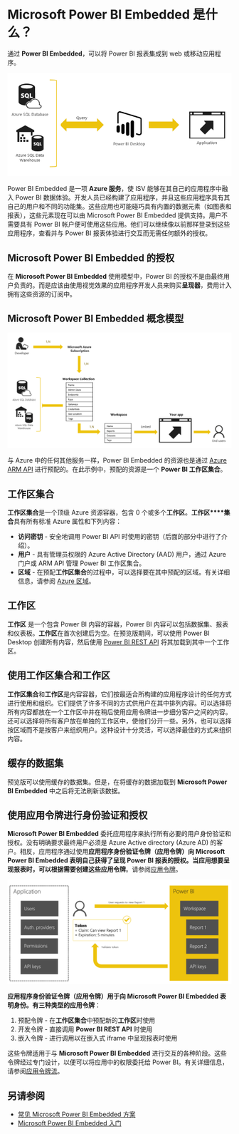<properties
   pageTitle="Microsoft Power BI Embedded 是什么？"
   description="Power BI Embedded 可以用来将 Power BI 报表集成到 Web 或移动应用程序中，因此无需为用户构建用来使数据可视化的自定义解决方案"
   services="power-bi-embedded"
   documentationCenter=""
   authors="mgblythe"
   manager="mblythe"
   editor=""
   tags=""/>
<tags
   ms.service="power-bi-embedded"
   ms.devlang="NA"
   ms.topic="article"
   ms.tgt_pltfrm="NA"
   ms.workload="powerbi"
   ms.date="07/05/2016"
   ms.author="mblythe"
   wacn.date="12/29/2016"/>  


# Microsoft Power BI Embedded 是什么？

通过 **Power BI Embedded**，可以将 Power BI 报表集成到 web 或移动应用程序。

![](./media/powerbi-embedded-whats-is/what-is.png)  


Power BI Embedded 是一项 **Azure 服务**，使 ISV 能够在其自己的应用程序中融入 Power BI 数据体验。开发人员已经构建了应用程序，并且这些应用程序具有其自己的用户和不同的功能集。这些应用也可能碰巧具有内置的数据元素（如图表和报表），这些元素现在可以由 Microsoft Power BI Embedded 提供支持。用户不需要具有 Power BI 帐户便可使用这些应用。他们可以继续像以前那样登录到这些应用程序，查看并与 Power BI 报表体验进行交互而无需任何额外的授权。

## Microsoft Power BI Embedded 的授权

在 **Microsoft Power BI Embedded** 使用模型中，Power BI 的授权不是由最终用户负责的。而是应该由使用视觉效果的应用程序开发人员来购买**呈现器**，费用计入拥有这些资源的订阅中。

## Microsoft Power BI Embedded 概念模型

![](./media/powerbi-embedded-whats-is/model.png)  


与 Azure 中的任何其他服务一样，Power BI Embedded 的资源也是通过 [Azure ARM API](https://msdn.microsoft.com/zh-cn/library/mt712306.aspx) 进行预配的。在此示例中，预配的资源是一个 **Power BI 工作区集合**。

## 工作区集合

**工作区集合**是一个顶级 Azure 资源容器，包含 0 个或多个**工作区**。**工作区****集合**具有所有标准 Azure 属性和下列内容：

-	**访问密钥** - 安全地调用 Power BI API 时使用的密钥（后面的部分中进行了介绍）。
-	**用户** - 具有管理员权限的 Azure Active Directory (AAD) 用户，通过 Azure 门户或 ARM API 管理 Power BI 工作区集合。
-	**区域** - 在预配**工作区集合**的过程中，可以选择要在其中预配的区域。有关详细信息，请参阅 [Azure 区域](https://azure.microsoft.com/regions/)。

## 工作区

**工作区** 是一个包含 Power BI 内容的容器，Power BI 内容可以包括数据集、报表和仪表板。**工作区**在首次创建后为空。在预览版期间，可以使用 Power BI Desktop 创建所有内容，然后使用 [Power BI REST API](http://docs.powerbi.apiary.io/reference) 将其加载到其中一个工作区。

## 使用工作区集合和工作区
**工作区集合**和**工作区**是内容容器，它们按最适合所构建的应用程序设计的任何方式进行使用和组织。它们提供了许多不同的方式供用户在其中排列内容。可以选择将所有内容都放在一个工作区中并在稍后使用应用令牌进一步细分客户之间的内容。还可以选择将所有客户放在单独的工作区中，使他们分开一些。另外，也可以选择按区域而不是按客户来组织用户。这种设计十分灵活，可以选择最佳的方式来组织内容。

## 缓存的数据集

预览版可以使用缓存的数据集。但是，在将缓存的数据加载到 **Microsoft Power BI Embedded** 中之后将无法刷新该数据。

## 使用应用令牌进行身份验证和授权

**Microsoft Power BI Embedded** 委托应用程序来执行所有必要的用户身份验证和授权。没有明确要求最终用户必须是 Azure Active directory (Azure AD) 的客户。相反，应用程序通过使用**应用程序身份验证令牌（应用令牌）**向 **Microsoft Power BI Embedded** 表明自己获得了呈现 Power BI 报表的授权。当应用想要呈现报表时，可以根据需要创建这些**应用令牌**。请参阅[应用令牌](/documentation/articles/power-bi-embedded-get-started-sample/#key-flow/)。

![](./media/powerbi-embedded-whats-is/app-tokens.png)  


**应用程序身份验证令牌（应用令牌）**用于向 **Microsoft Power BI Embedded** 表明身份。有三种类型的**应用令牌**：

1.	预配令牌 - 在**工作区集合**中预配新的**工作区**时使用
2.	开发令牌 - 直接调用 **Power BI REST API** 时使用
3.	嵌入令牌 - 进行调用以在嵌入式 iframe 中呈现报表时使用

这些令牌适用于与 **Microsoft Power BI Embedded** 进行交互的各种阶段。这些令牌经过专门设计，以便可以将应用中的权限委托给 Power BI。有关详细信息，请参阅[应用令牌流](/documentation/articles/power-bi-embedded-app-token-flow/)。

## 另请参阅
- [常见 Microsoft Power BI Embedded 方案](/documentation/articles/power-bi-embedded-scenarios/)
- [Microsoft Power BI Embedded 入门](/documentation/articles/power-bi-embedded-get-started/)

<!---HONumber=Mooncake_1010_2016-->